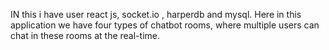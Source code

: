 IN this i have user react js, socket.io , harperdb and mysql.
Here in this application we have four types of chatbot rooms, where multiple users can chat in these rooms at the real-time.

